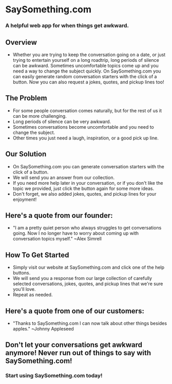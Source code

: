 <!-- 
> This material was originally posted [here](http://www.quora.com/What-is-Amazons-approach-to-product-development-and-product-management). It is reproduced here for posterities sake.

There is an approach called "working backwards" that is widely used at Amazon. They work backwards from the customer, rather than starting with an idea for a product and trying to bolt customers onto it. While working backwards can be applied to any specific product decision, using this approach is especially important when developing new products or features.

For new initiatives a product manager typically starts by writing an internal press release announcing the finished product. The target audience for the press release is the new/updated product's customers, which can be retail customers or internal users of a tool or technology. Internal press releases are centered around the customer problem, how current solutions (internal or external) fail, and how the new product will blow away existing solutions.

If the benefits listed don't sound very interesting or exciting to customers, then perhaps they're not (and shouldn't be built). Instead, the product manager should keep iterating on the press release until they've come up with benefits that actually sound like benefits. Iterating on a press release is a lot less expensive than iterating on the product itself (and quicker!).

If the press release is more than a page and a half, it is probably too long. Keep it simple. 3-4 sentences for most paragraphs. Cut out the fat. Don't make it into a spec. You can accompany the press release with a FAQ that answers all of the other business or execution questions so the press release can stay focused on what the customer gets. My rule of thumb is that if the press release is hard to write, then the product is probably going to suck. Keep working at it until the outline for each paragraph flows. 

Oh, and I also like to write press-releases in what I call "Oprah-speak" for mainstream consumer products. Imagine you're sitting on Oprah's couch and have just explained the product to her, and then you listen as she explains it to her audience. That's "Oprah-speak", not "Geek-speak".

Once the project moves into development, the press release can be used as a touchstone; a guiding light. The product team can ask themselves, "Are we building what is in the press release?" If they find they're spending time building things that aren't in the press release (overbuilding), they need to ask themselves why. This keeps product development focused on achieving the customer benefits and not building extraneous stuff that takes longer to build, takes resources to maintain, and doesn't provide real customer benefit (at least not enough to warrant inclusion in the press release).
 -->
 
# SaySomething.com
### A helpful web app for when things get awkward.

## Overview
* Whether you are trying to keep the conversation going on a date, or just trying to entertain yourself on a long roadtrip, long periods of silence can be awkward.  Sometimes uncomfortable topics come up and you need a way to change the subject quickly.  On SaySomething.com you can easily generate random conversation starters with the click of a button.  Now you can also request a jokes, quotes, and pickup lines too!

## The Problem
* For some people conversation comes naturally, but for the rest of us it can be more challenging.  
* Long periods of silence can be very awkward.
* Sometimes conversations become uncomfortable and you need to change the subject.
* Other times you just need a laugh, inspiration, or a good pick up line.

## Our Solution
* On SaySomething.com you can generate conversation starters with the click of a button.
* We will send you an answer from our collection.
* If you need more help later in your conversation, or if you don't like the topic we provided, just click the button again for some more ideas.
* Don't forget, we also added jokes, quotes, and pickup lines for your enjoyment!

## Here's a quote from our founder:
* "I am a pretty quiet person who always struggles to get conversations going.  Now I no longer have to worry about coming up with conversation topics myself." ~Alex Simrell

## How To Get Started
* Simply visit our website at SaySomething.com and click one of the help buttons.
* We will send you a response from our large collection of carefully selected conversations, jokes, quotes, and pickup lines that we're sure you'll love.
* Repeat as needed.

## Here's a quote from one of our customers:
* "Thanks to SaySomething.com I can now talk about other things besides apples." ~Johnny Appleseed

## Don't let your conversations get awkward anymore!  Never run out of things to say with SaySomething.com! 
### Start using SaySomething.com today!
